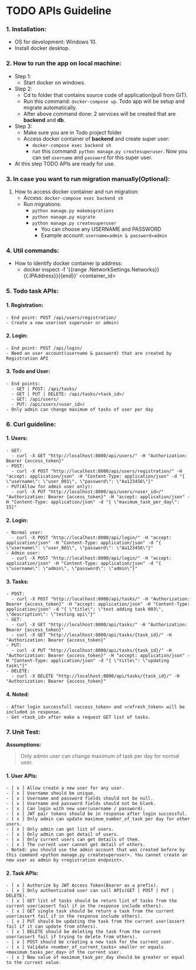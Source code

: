# TODO APIs Guideline

### 1. Installation:

- OS for development: Windows 10.
- Install docker desktop.

### 2. How to run the app on local machine:

- Step 1:
  - Start docker on windows.
- Step 2:
  - Cd to folder that contains source code of application(pull from GIT).
  - Run this command: `docker-compose up`. Todo app will be setup and migrate automatically.
  - After above command done: 2 services will be created that are **backend** and **db**.
- Step 3:
  - Make sure you are in Todo project folder
  - Access docker container of **backend** and create super user:
    - `docker-compose exec backend sh`
    - run this command: `python manage.py createsuperuser`. Now you can set `username` and `password` for this super user.
- At this step TODO APIs are ready for use.

### 3. In case you want to run migration manually(Optional):

1.  How to access docker container and run migration:
    - Access: `docker-compose exec backend sh`
    - Run migrations:
      - `python manage.py makemigrations`
      - `python manage.py migrate`
      - `python manage.py createsuperuser`
        - You can choose any USERNAME and PASSWORD
        - Example account: `username=admin & password=admin`

### 4. Util commands:

- How to identify docker container ip address:
  - docker inspect -f '{{range .NetworkSettings.Networks}}{{.IPAddress}}{{end}}' <container_id>

### 5. Todo task APIs:

#### 1. Registration:

    - End point: POST /api/users/registration/
    - Create a new user(not superuser or admin)

#### 2. Login:

    - End point: POST /api/login/
    - Need an user account(username & password) that are created by Registration API

#### 3. Todo and User:

    - End points:
      - GET | POST: /api/tasks/
      - GET | PUT | DELETE: /api/tasks/<task_id>/
      - GET: /api/users/
      - PUT: /api/users/<user_id>/
    - Only admin can change maximum of tasks of user per day

### 6. Curl guideline:

#### 1. Users:

    - GET:
      - curl -X GET "http://localhost:8000/api/users/" -H "Authorization: Bearer {access_token}"
    - POST:
      - curl -X POST "http://localhost:8000/api/users/registration/" -H "accept: application/json" -H "Content-Type: application/json" -d "{ \"username\": \"user_001\", \"password\": \"Aa123456\"}"
    - PUT(Allow for admin user only):
      - curl -X PUT "http://localhost:8000/api/users/<user_id>/" "Authorization: Bearer {access_token}" -H "accept: application/json" -H "Content-Type: application/json" -d "{ \"maximum_task_per_day\": 15}"

#### 2. Login:

    - Normal user:
      - curl -X POST "http://localhost:8000/api/login/" -H "accept: application/json" -H "Content-Type: application/json" -d "{ \"username\": \"user_001\", \"password\": \"Aa123456\"}"
    - Admin user:
      - curl -X POST "http://localhost:8000/api/login/" -H "accept: application/json" -H "Content-Type: application/json" -d "{ \"username\": \"admin\", \"password\": \"admin\"}"

#### 3. Tasks:

    - POST:
      - curl -X POST "http://localhost:8000/api/tasks/" -H "Authorization: Bearer {access_token}" -H "accept: application/json" -H "Content-Type: application/json" -d "{ \"title\": \"test adding task 003\", \"description\": \"testing api\"}"
    - GET:
      - curl -X GET "http://localhost:8000/api/tasks/" -H "Authorization: Bearer {access_token}"
      - curl -X GET "http://localhost:8000/api/tasks/{task_id}/" -H "Authorization: Bearer {access_token}"
    - PUT:
      - curl -X PUT "http://localhost:8000/api/tasks/{task_id}/" -H "Authorization: Bearer {access_token}" -H "accept: application/json" -H "Content-Type: application/json" -d "{ \"title\": \"updating task\"}"
    - DELETE:
      - curl -X DELETE "http://localhost:8000/api/tasks/{task_id}/" -H "Authorization: Bearer {access_token}"

#### 4. Noted:

    - After login successfull <access_token> and <refresh_token> will be included in response.
    - Get <task_id> after make a request GET list of tasks.

### 7. Unit Test:

**Assumptions:**

> Only admin user can change maximum of task per day for normal user.

#### 1. User APIs:

    - [ x ] Allow create a new user for any user.
    - [ x ] Username should be unique.
    - [ x ] Username and password fields should not be null.
    - [ x ] Username and password fields should not be blank.
    - [ x ] Can login with new user(username / password).
    - [ x ] JWT pair tokens should be in response after login successful.
    - [ x ] Only admin can update maximum_number_of_task per day for other users.
    - [ x ] Only admin can get list of users.
    - [ x ] Only admin can get detail of users.
    - [ x ] Only current users can get details of them.
    - [ x ] The current user cannot get detail of others.
    - Noted: you should use the admin account that was created before by this command <python manage.py createsuperuser>. You cannot create an new user as admin by <registration endpoint>.

#### 2. Task APIs:

    - [ x ] Authorize by JWT Access Token(Bearer as a prefix).
    - [ x ] Only authenticated user can call APIs(GET | POST | PUT | DELETE).
    - [ x ] GET list of tasks should be return list of tasks from the current user(assert fail if in the response include others).
    - [ x ] GET single task should be return a task from the current user(assert fail if in the response include others).
    - [ x ] PUT should be updating the task from the current user(assert fail if it can update from others).
    - [ x ] DELETE should be deleting the task from the current user(assert fail if trying to delete from others).
    - [ x ] POST should be creating a new task for the current user.
    - [ x ] Validate <number_of_current_tasks> smaller or equals <maximum_tasks_per_day> of the current user.
    - [ x ] New value of maximum_task_per_day should be greater or equal to the current value.
